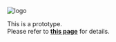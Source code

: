 ![logo](https://s3.us-west-2.amazonaws.com/secure.notion-static.com/32dcf2b2-0854-4316-9f76-22afc175f9f6/logo-sky-lg.png?X-Amz-Algorithm=AWS4-HMAC-SHA256&X-Amz-Content-Sha256=UNSIGNED-PAYLOAD&X-Amz-Credential=AKIAT73L2G45EIPT3X45%2F20230311%2Fus-west-2%2Fs3%2Faws4_request&X-Amz-Date=20230311T044714Z&X-Amz-Expires=86400&X-Amz-Signature=b191418efe6631b02b73a82e62e46e655ed69b3e4ba068a237584d5fb4439443&X-Amz-SignedHeaders=host&response-content-disposition=filename%3D%22logo-sky-lg.png%22&x-id=GetObject)

This is a prototype.</br>
Please refer to **[this page](https://trail-sword-f8d.notion.site/Mouken-8fa7cae2301d486798bdcf282e17e7b3)** for details.</br>

